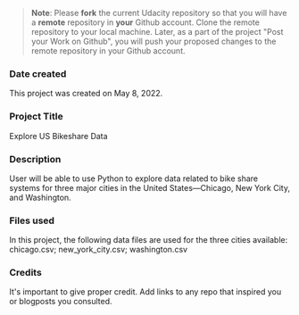 >**Note**: Please **fork** the current Udacity repository so that you will have a **remote** repository in **your** Github account. Clone the remote repository to your local machine. Later, as a part of the project "Post your Work on Github", you will push your proposed changes to the remote repository in your Github account.

### Date created
This project was created on May 8, 2022.

### Project Title
Explore US Bikeshare Data

### Description
User will be able to use Python to explore data related to bike share systems for three major cities in the United States—Chicago, New York City, and Washington.

### Files used
In this project, the following data files are used for the three cities available:
chicago.csv;
new_york_city.csv;
washington.csv

### Credits
It's important to give proper credit. Add links to any repo that inspired you or blogposts you consulted.
